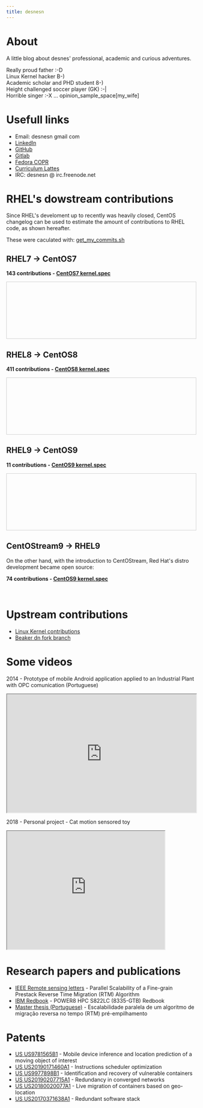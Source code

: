 ```yaml
---
title: desnesn
---
```


<style>
.scrollBox {
        height:150px;
        width:100%;
        border:1px solid #ccc;
        font:16px/26px Georgia, Garamond, Serif;
	display: flex;
}
</style>

<h1 style="width:100%">About</h1>
A little blog about desnes' professional, academic and curious adventures.

<p style="width:100%;text-align: justify;text-justify: inter-word;">Really proud father :-D<br>Linux Kernel hacker B-)<br>Academic scholar and PHD student 8-)<br>Height challenged soccer player (GK) :-|<br>Horrible singer :-X ... opinion_sample_space[my_wife]</p>

<h1>Usefull links</h1>
<ul>
<!--<li><a href="{{ site.baseurl }}/contributions">Open Source Contributions</a></li>-->
	<li>Email: desnesn gmail com</li>
	<li><a href="https://www.linkedin.com/in/desnesn/" target="_blank">LinkedIn</a></li>
	<li><a href="https://github.com/desnesn/" target="_blank">GitHub</a></li>
	<li><a href="https://gitlab.com/desnesn" target="_blank">Gitlab</a></li>
	<li><a href="https://copr.fedorainfracloud.org/coprs/desnesn/beaker.dn/" target="_blank">Fedora COPR</a></li>
	<li><a href="https://buscatextual.cnpq.br/buscatextual/visualizacv.do?id=K4454324Z2&tokenCaptchar=03ANYolquA_fBtbZCyBhMOwjmzNEox-w4dglC8m6oYI5Il-EGNrRBAF7hFLKJAu2Hujo6VCXcnzoxuIosLzDmkjM0zDw6-lrgyzmQqFnoY4Mpez49ZMMz43USRhEvy5HYAxm6Jk8gIHgtUIxUFNvNqm7z7OP7qM9Bv5D522YdP2u88P8rqC1_UAxV2FCHr0bF78IDIShVN33DwTZzYLOn_Fcl24DbS8pBmaOArZYiWUIIo_QrO0inWFJlyGHSW-U3pvWMCSUHcgFHG8pLdbLOrGOTMsgvyQHvWv4foXL2UQxRhLW3s_AxYKQIbZ4Leg_Zbcl3slij0VvrK6cgx4kbNXkZoKp5gvgxS5WmWsLkg-i0qt1sA-Fsn6GqusMBQ2XDpliNA1MFgjcd9Futj9nBj83LxvQWITRCeVkxSp6BpGELiYocXAqVsEmo4jPYYACSgdc8upKGH6FSjGmcV6tuePEKAppkea_2jXgb2N-iapPrQiZalmb1MdY70dooVaFJuk9cKCuIGUpqdjwa5j2LBr6yYKR1WgYzDE4aF3Z4OOxKeoQfVWZfsRu2pk9mcb1otk5TgP9GDeMk4qshoYxTs71OZjvl-QjX3bg" target="_blank">Curriculum Lattes</a></li>
	<li>IRC: desnesn @ irc.freenode.net </li>
</ul>

<h1 style="width:100%">RHEL's dowstream contributions</h1>

<p>Since RHEL's develoment up to recently was heavily closed, CentOS changelog can be used to estimate the amount of contributions to RHEL code, as shown hereafter.

These were caculated with: <a href="https://github.com/desnesn/desnesn.github.io/blob/main/code/get_my_commits.sh" target="_blank">get_my_commits.sh</a>

<h2>RHEL7 -> CentOS7</h2>
<p><b>143 contributions - <a href="https://git.centos.org/rpms/kernel/raw/c7/f/SPECS/kernel.spec" target="_blank">CentOS7 kernel.spec</a></b></p>
<div class="scrollBox">
<object style="flex: 1;" data="centos/commits-from-Desnes-centos7.txt"></object>
</div>

<h2>RHEL8 -> CentOS8</h2>
<p><b>411 contributions - <a href="https://git.centos.org/rpms/kernel/raw/c8/f/SPECS/kernel.spec" target="_blank">CentOS8 kernel.spec</a></b></p>
<div class="scrollBox">
<object style="flex: 1;" data="centos/commits-from-Desnes-centos8.txt"></object>
</div>

<h2>RHEL9 -> CentOS9</h2>
<p><b>11 contributions - <a href="https://git.centos.org/rpms/kernel/raw/c9/f/SPECS/kernel.spec" target="_blank">CentOS9 kernel.spec</a></b></p>
<div class="scrollBox">
<object style="flex: 1;" data="centos/commits-from-Desnes-centos9.txt"></object>
</div>

<h2>CentOStream9 -> RHEL9</h2>
On the other hand, with the introduction to CentOStream, Red Hat's distro development became open source:
<p><b>74 contributions - <a href="https://gitlab.com/redhat/centos-stream/src/kernel/centos-stream-9/-/commits/main?search=drosario" target="_blank">CentOS9 kernel.spec</a></b></p>

<br>
<h1>Upstream contributions</h1>
<ul>
	<li><a href="https://git.kernel.org/pub/scm/linux/kernel/git/torvalds/linux.git/log/?qt=author&q=Desnes" target="_blank">Linux Kernel contributions</a></li>
	<li><a href="https://github.com/desnesn/beaker.dn" target="_blank">Beaker dn fork branch</a></li>
</ul>
	
<h1>Some videos</h1>
<p>2014 - Prototype of mobile Android application applied to an Industrial Plant with OPC comunication (Portuguese)</p>
<iframe width="100%" height="315"
        src="https://www.youtube.com/embed/JSg42LkjQy0">
</iframe>

<p>2018 - Personal project - Cat motion sensored toy</p>
<iframe width="420" height="315"
        src="https://www.youtube.com/embed/WcnRI7vdFD8">
</iframe>

<br>
<h1>Research papers and publications</h1>
<ul>
	<li><a href="https://ieeexplore.ieee.org/document/7307125" target="_blank">IEEE Remote sensing letters</a> - Parallel Scalability of a Fine-grain Prestack Reverse Time Migration (RTM) Algorithm</li>
	<li><a href="https://www.redbooks.ibm.com/Redbooks.nsf/RedpieceAbstracts/sg248371.html?Open" target="_blank">IBM Redbook</a> - POWER8 HPC S822LC (8335-GTB) Redbook</li>
	<li><a href="https://repositorio.ufrn.br/jspui/bitstream/123456789/15459/1/DesnesANR_DISSERT.pdf" target="_blank">Master thesis (Portuguese)</a> - Escalabilidade paralela de um algoritmo de migração reversa no tempo (RTM) pré-empilhamento</li>
</ul>

<h1>Patents</h1>
<ul>
	<li><a href="https://patents.google.com/patent/US9781565B1/" target="_blank">US US9781565B1</a> - Mobile device inference and location prediction of a moving object of interest</li>
	<li><a href="https://patents.google.com/patent/US20190171460A1/" target="_blank">US US20190171460A1</a> - Instructions scheduler optimization</li>
	<li><a href="https://patents.google.com/patent/US9977898B1" target="_blank">US US9977898B1</a> - Identification and recovery of vulnerable containers</li>
	<li><a href="https://patents.google.com/patent/US20190207715A1" target="_blank">US US20190207715A1</a> - Redundancy in converged networks</li>
	<li><a href="https://patents.google.com/patent/US20180020077A1/en" target="_blank">US US20180020077A1</a> - Live migration of containers based on geo-location</li>
	<li><a href="https://patents.google.com/patent/US20170371638" target="_blank">US US20170371638A1</a> - Redundant software stack</li>
</ul>
